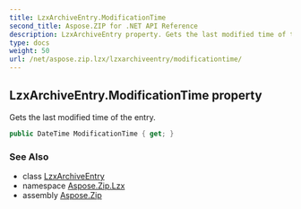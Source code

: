 ```yaml
---
title: LzxArchiveEntry.ModificationTime
second_title: Aspose.ZIP for .NET API Reference
description: LzxArchiveEntry property. Gets the last modified time of the entry
type: docs
weight: 50
url: /net/aspose.zip.lzx/lzxarchiveentry/modificationtime/
---
```

## LzxArchiveEntry.ModificationTime property

Gets the last modified time of the entry.

```csharp
public DateTime ModificationTime { get; }
```

### See Also

* class [LzxArchiveEntry](../)
* namespace [Aspose.Zip.Lzx](../../lzxarchiveentry/)
* assembly [Aspose.Zip](../../../)


